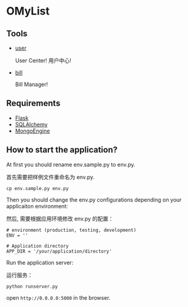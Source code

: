 # OMyList

## Tools
* [user]()

	User Center!
    用户中心!

* [bill]()

	Bill Manager!

## Requirements
* [Flask](http://flask.pocoo.org/)
* [SQLAlchemy]()
* [MongoEngine]()

## How to start the application?

At first you should rename env.sample.py to env.py.

首先需要把样例文件重命名为 env.py.


```
cp env.sample.py env.py
```

Then you should change the env.py configurations depending on your applicaiton environment:

然后, 需要根据应用环境修改 env.py 的配置：

```
# environment (production, testing, development)
ENV = ''

# Application directory
APP_DIR = '/your/application/directory'
```

Run the application server:

运行服务：

```
python runserver.py
```

open `http://0.0.0.0:5000` in the browser.

